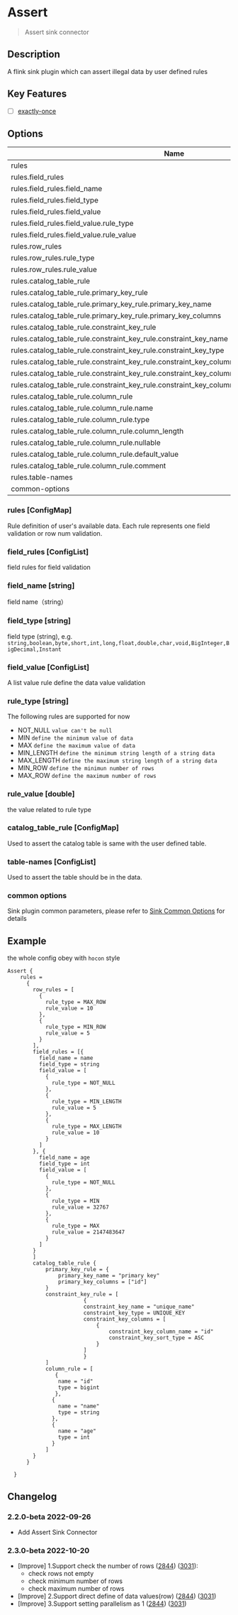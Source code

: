 # Assert

> Assert sink connector

## Description

A flink sink plugin which can assert illegal data by user defined rules

## Key Features

- [ ] [exactly-once](../../concept/connector-v2-features.md)

## Options

|                                              Name                                              |    Type    | Required | Default |
|------------------------------------------------------------------------------------------------|------------|----------|---------|
| rules                                                                                          | ConfigMap  | yes      | -       |
| rules.field_rules                                                                              | string     | yes      | -       |
| rules.field_rules.field_name                                                                   | string     | yes      | -       |
| rules.field_rules.field_type                                                                   | string     | no       | -       |
| rules.field_rules.field_value                                                                  | ConfigList | no       | -       |
| rules.field_rules.field_value.rule_type                                                        | string     | no       | -       |
| rules.field_rules.field_value.rule_value                                                       | double     | no       | -       |
| rules.row_rules                                                                                | string     | yes      | -       |
| rules.row_rules.rule_type                                                                      | string     | no       | -       |
| rules.row_rules.rule_value                                                                     | string     | no       | -       |
| rules.catalog_table_rule                                                                       | ConfigMap  | no       | -       |
| rules.catalog_table_rule.primary_key_rule                                                      | ConfigMap  | no       | -       |
| rules.catalog_table_rule.primary_key_rule.primary_key_name                                     | string     | no       | -       |
| rules.catalog_table_rule.primary_key_rule.primary_key_columns                                  | list       | no       | -       |
| rules.catalog_table_rule.constraint_key_rule                                                   | ConfigList | no       | -       |
| rules.catalog_table_rule.constraint_key_rule.constraint_key_name                               | string     | no       | -       |
| rules.catalog_table_rule.constraint_key_rule.constraint_key_type                               | string     | no       | -       |
| rules.catalog_table_rule.constraint_key_rule.constraint_key_columns                            | ConfigList | no       | -       |
| rules.catalog_table_rule.constraint_key_rule.constraint_key_columns.constraint_key_column_name | string     | no       | -       |
| rules.catalog_table_rule.constraint_key_rule.constraint_key_columns.constraint_key_sort_type   | string     | no       | -       |
| rules.catalog_table_rule.column_rule                                                           | ConfigList | no       | -       |
| rules.catalog_table_rule.column_rule.name                                                      | string     | no       | -       |
| rules.catalog_table_rule.column_rule.type                                                      | string     | no       | -       |
| rules.catalog_table_rule.column_rule.column_length                                             | int        | no       | -       |
| rules.catalog_table_rule.column_rule.nullable                                                  | boolean    | no       | -       |
| rules.catalog_table_rule.column_rule.default_value                                             | string     | no       | -       |
| rules.catalog_table_rule.column_rule.comment                                                   | comment    | no       | -       |
| rules.table-names                                                                              | list       | no       | -       |
| common-options                                                                                 |            | no       | -       |

### rules [ConfigMap]

Rule definition of user's available data.  Each rule represents one field validation or row num validation.

### field_rules [ConfigList]

field rules for field validation

### field_name [string]

field name（string）

### field_type [string]

field type (string),  e.g. `string,boolean,byte,short,int,long,float,double,char,void,BigInteger,BigDecimal,Instant`

### field_value [ConfigList]

A list value rule define the data value validation

### rule_type [string]

The following rules are supported for now
- NOT_NULL `value can't be null`
- MIN `define the minimum value of data`
- MAX `define the maximum value of data`
- MIN_LENGTH `define the minimum string length of a string data`
- MAX_LENGTH `define the maximum string length of a string data`
- MIN_ROW `define the minimun number of rows`
- MAX_ROW `define the maximum number of rows`

### rule_value [double]

the value related to rule type

### catalog_table_rule [ConfigMap]

Used to assert the catalog table is same with the user defined table.

### table-names [ConfigList]

Used to assert the table should be in the data.

### common options

Sink plugin common parameters, please refer to [Sink Common Options](common-options.md) for details

## Example

the whole config obey with `hocon` style

```hocon
Assert {
    rules =
      {
        row_rules = [
          {
            rule_type = MAX_ROW
            rule_value = 10
          },
          {
            rule_type = MIN_ROW
            rule_value = 5
          }
        ],
        field_rules = [{
          field_name = name
          field_type = string
          field_value = [
            {
              rule_type = NOT_NULL
            },
            {
              rule_type = MIN_LENGTH
              rule_value = 5
            },
            {
              rule_type = MAX_LENGTH
              rule_value = 10
            }
          ]
        }, {
          field_name = age
          field_type = int
          field_value = [
            {
              rule_type = NOT_NULL
            },
            {
              rule_type = MIN
              rule_value = 32767
            },
            {
              rule_type = MAX
              rule_value = 2147483647
            }
          ]
        }
        ]
        catalog_table_rule {
            primary_key_rule = {
                primary_key_name = "primary key"
                primary_key_columns = ["id"]
            }
            constraint_key_rule = [
                        {
                        constraint_key_name = "unique_name"
                        constraint_key_type = UNIQUE_KEY
                        constraint_key_columns = [
                            {
                                constraint_key_column_name = "id"
                                constraint_key_sort_type = ASC
                            }
                        ]
                        }
            ]
            column_rule = [
               {
                name = "id"
                type = bigint
               },
              {
                name = "name"
                type = string
              },
              {
                name = "age"
                type = int
              }
            ]
        }
      }

  }

```

## Changelog

### 2.2.0-beta 2022-09-26

- Add Assert Sink Connector

### 2.3.0-beta 2022-10-20

- [Improve] 1.Support check the number of rows ([2844](https://github.com/apache/seatunnel/pull/2844)) ([3031](https://github.com/apache/seatunnel/pull/3031)):
  - check rows not empty
  - check minimum number of rows
  - check maximum number of rows
- [Improve] 2.Support direct define of data values(row) ([2844](https://github.com/apache/seatunnel/pull/2844)) ([3031](https://github.com/apache/seatunnel/pull/3031))
- [Improve] 3.Support setting parallelism as 1 ([2844](https://github.com/apache/seatunnel/pull/2844)) ([3031](https://github.com/apache/seatunnel/pull/3031))

